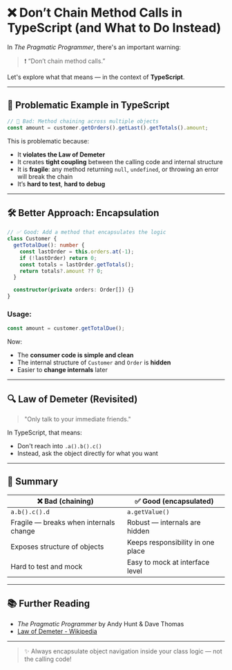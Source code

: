 # ❌ Don’t Chain Method Calls in TypeScript (and What to Do Instead)

In *The Pragmatic Programmer*, there's an important warning:

> ❗ “Don’t chain method calls.”

Let's explore what that means — in the context of **TypeScript**.

---

## 🧨 Problematic Example in TypeScript

```ts
// 🚫 Bad: Method chaining across multiple objects
const amount = customer.getOrders().getLast().getTotals().amount;
```

This is problematic because:

- It **violates the Law of Demeter**
- It creates **tight coupling** between the calling code and internal structure
- It is **fragile**: any method returning `null`, `undefined`, or throwing an error will break the chain
- It’s **hard to test**, **hard to debug**

---

## 🛠️ Better Approach: Encapsulation

```ts
// ✅ Good: Add a method that encapsulates the logic
class Customer {
  getTotalDue(): number {
    const lastOrder = this.orders.at(-1);
    if (!lastOrder) return 0;
    const totals = lastOrder.getTotals();
    return totals?.amount ?? 0;
  }

  constructor(private orders: Order[]) {}
}
```

### Usage:

```ts
const amount = customer.getTotalDue();
```

Now:
- The **consumer code is simple and clean**
- The internal structure of `Customer` and `Order` is **hidden**
- Easier to **change internals** later

---

## 🔍 Law of Demeter (Revisited)

> "Only talk to your immediate friends."

In TypeScript, that means:
- Don't reach into `.a().b().c()`
- Instead, ask the object directly for what you want

---

## 🧠 Summary

| ❌ Bad (chaining)                            | ✅ Good (encapsulated)             |
|---------------------------------------------|-----------------------------------|
| `a.b().c().d`                                | `a.getValue()`                    |
| Fragile — breaks when internals change       | Robust — internals are hidden     |
| Exposes structure of objects                 | Keeps responsibility in one place |
| Hard to test and mock                        | Easy to mock at interface level   |

---

## 📚 Further Reading

- *The Pragmatic Programmer* by Andy Hunt & Dave Thomas
- [Law of Demeter - Wikipedia](https://en.wikipedia.org/wiki/Law_of_Demeter)

---

> ✨ Always encapsulate object navigation inside your class logic — not the calling code!
